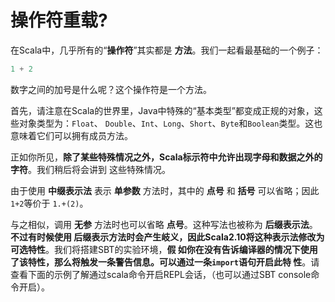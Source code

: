 操作符重载?
===================================================================================
在Scala中，几乎所有的“**操作符**”其实都是 **方法**。我们一起看最基础的一个例子：
```scala
1 + 2
```
数字之间的加号是什么呢？这个操作符是一个方法。

首先，请注意在Scala的世界里，Java中特殊的“基本类型”都变成正规的对象，这些对象类型为：`Float`、
`Double`、`Int`、`Long`、`Short`、`Byte`和`Boolean`类型。这也意味着它们可以拥有成员方法。

正如你所见，**除了某些特殊情况之外，Scala标示符中允许出现字母和数据之外的字符**。我们稍后将会讲到
这些特殊情况。

由于使用 **中缀表示法** 表示 **单参数** 方法时，其中的 **点号** 和 **括号** 可以省略；因此`1+2`等价于
`1.+(2)`。

与之相似，调用 **无参** 方法时也可以省略 **点号**。这种写法也被称为 **后缀表示法**。**不过有时候使用
后缀表示方法时会产生岐义，因此Scala2.10将这种表示法修改为可选特性**。我们将搭建SBT的实验环境，**假
如你在没有告诉编译器的情况下使用了该特性，那么将触发一条警告信息。可以通过一条`import`语句开启此特
性**。请查看下面的示例了解通过scala命令开启REPL会话，（也可以通过SBT console命令开启）。


